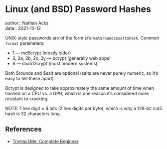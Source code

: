 # Linux (and BSD) Password Hashes

author:: Nathan Acks  
date:: 2021-10-12

UNIX-style passwords are of the form `$format$rounds$salt$hash`. Common `format` parameters:

* 1 — md5crypt (mostly older)
* 2, 2a, 2b, 2x, 2y — bcrypt (generally web apps)
* 6 — sha512crypt (most modern systems)

Both $rounds and $salt are optional (salts are never purely numeric, so it’s easy to tell these apart).

Bcrypt is designed to take approximately the same amount of time when hashed on a CPU vs. a GPU, which is one reason it’s considered more resistant to cracking.

NOTE: 1 hex digit = 4 bits (2 hex digits per byte), which is why a 128-bit md5 hash is 32 characters long.

## References

* [TryHackMe: Complete Beginner](tryhackme-complete-beginner.md)
